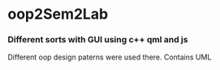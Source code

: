 # oop2Sem2Lab
<h3>Different sorts with GUI using c++ qml and js </h3>
Different oop design paterns were used there. Contains UML
